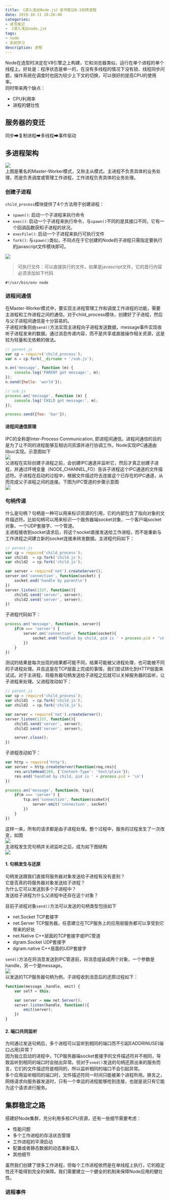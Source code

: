 ```yaml
---
title: 《深入浅出Node.js》读书笔记8-1玩转进程
date: 2019-10-11 18:26:48
categories:
- 读书笔记
- 《深入浅出node.js》
tags:
- node
- 系统学习
description: 进程
---
```

Node在选型时决定在V8引擎之上构建，它和浏览器类似，运行在单个进程的单个线程上。好处是：程序状态是单一的，在没有多线程的情况下没有锁、线程同步问题，操作系统在调度时也因为较少上下文的切换，可以很好的提高CPU的使用率。   
同时带来两个缺点：
- CPU利用率
- 进程的健壮性

## 服务器的变迁
同步➡复制进程➡多线程➡事件驱动

## 多进程架构
![](http://img.aisss.top/Fn36wnr4FUXVwwbmg3RQT1smaBAT)      
上图是著名的Master-Worker模式，又称主从模式。主进程不负责具体的业务处理，而是负责调度或管理工作进程，工作进程负责具体的业务处理。


### 创建子进程
`child_process`模块提供了4个方法用于创建进程：
- `spawn()`: 启动一个子进程来执行命令
- `exec()`: 启动一个子进程来执行命令，与`spawn()`不同的是其接口不同，它有一个回调函数获知子进程的状况。
- `execFile()`: 启动一个子进程来执行可执行文件
- `fork()`: 与`spawn()`类似，不同点在于它创建的Node的子进程只需指定要执行的javascript文件模块即可。     

![](http://img.aisss.top/Fj6ptqqAh7F1bQ1FDzJyVLK50cK2)          
> 可执行文件：可以直接执行的文件，如果是javascript文件，它的首行内容必须添加如下代码
```
#!/usr/bin/env node
```

### 进程间通信
在Master-Worker模式中，要实现主进程管理工作和调度工作进程的功能，需要主进程和工作进程之间的通信。对于child_process模块，创建好了子进程，然后与父子进程间通信是十分容易的。  
子进程对象则由`send()`方法实现主进程向子进程发送数据，message事件实现收听子进程发来的数据。通过消息传递内容，而不是共享或直接操作相关资源，这是较为轻量和无依赖的做法。
```javascript
// parent.js
var cp = require('child_process');
var n = cp.fork(__dirname + '/sub.js');

n.on('message', function (m) { 
    console.log('PARENT got message:', m);
});
n.send({hello: 'world'});

// sub.js
process.on('message', function (m) { 
    console.log('CHILD got message:', m);
});

process.send({foo: 'bar'});
```

#### 进程间通信原理
IPC的全称是Inter-Process Communication, 即进程间通信。进程间通信的目的是为了让不同的进程能够互相访问资源并进行协调工作。Node实现IPC通道由libuc实现。示意图如下  
![](http://img.aisss.top/FpinvtRuB65g0cCdOUOc-NATBGkf)      
父进程在实际创建子进程之前，会创建IPC通道并监听它，然后才真正创建子进程，并通过环境变量（NODE_CHANNEL_FD）告诉子进程这个IPC通道的文件描述符。子进程在启动的过程中，根据文件描述符去连接这个已存在的IPC通道，从而完成父子进程之间的连接。下图为IPC管道的步骤示意图   
![](http://img.aisss.top/FtPVAxDwfDXHbKIK7BomLGYCvftK)  

### 句柄传递
什么是句柄？句柄是一种可以用来标识资源的引用，它的内部包含了指向对象的文件描述符。比如句柄可以用来标识一个服务器端socket对象、一个客户端socket对象、一个UDP套接字、一个管道。   
主进程接收到socket请求后，将这个socket直接发送给工作进程，而不是重新与工作进程之间建立新的socket连接来转发数据。主进程代码如下：
```javascript
// parent.js
var cp = require('child_process');
var child1  = cp.fork('child.js');
var child2  = cp.fork('child.js');

var server = require('net').createServer();
server.on('connection', function(socket) {
    socket.end('handle by parent\n')
})
server.listen(1337, function(){
    child1.send('server', server); 
    child2.send('server', server);
})
```
子进程代码如下：
```javascript
process.on('message', function(m, server){
    if(m === 'server') {
        server.on('connection', function(socket){
            socket.end('handled by child, pid is ' + process.pid + '\n')
        })
    }
})
```
测试的结果是每次出现的结果都可能不同，结果可能被父进程处理，也可能被不同的子进程处理。并且这是在TCP层面上完成的事情，我们尝试转化到HTTP层面来试试。对于主进程，将服务器句柄发送给子进程之后就可以关掉服务器的监听，让子进程来处理。父进程改动如下：
```javascript
// parent.js
var cp = require('child_process');
var child1  = cp.fork('child.js');
var child2  = cp.fork('child.js');

var server = require('net').createServer();
server.listen(1337, function(){
    child1.send('server', server); 
    child2.send('server', server);

    server.close();
})
```
子进程改动如下：
```javascript
var http = require('http');
var server = http.createServer(function(req,res){
    res.writeHead(200, {'Content-Type': 'text/plain'});
    res.end('handled by child, pid is ' + process.pid + '\n')
})

process.on('message', function(m, tcp){
    if(m === 'server') {
        tcp.on('connection', function(scoket){
            server.emit('connection', socket)
        })
    }
})
```
这样一来，所有的请求都是由子进程处理。整个过程中，服务的过程发生了一次改变，如图    
![](http://img.aisss.top/Fpr6cj2RRkeIUwkDlfdCPEOImqxz)      
主进程发生完句柄并关闭监听之后，成为如下图结构      
![](http://img.aisss.top/FpsCyMc7MUW1jOHRt1je_JwkrDsr)

#### 1. 句柄发生与还原
句柄发送跟我们直接将服务器对象发送给子进程有没有差别？      
它是否真的将服务器对象发送给子进程？        
为什么它可以发送到多个子进程中？    
发送给子进程为什么父进程中还存在这个对象？  

目前子进程对象`send()`方法可以发送的句柄类型包括如下
- net.Socket TCP套接字
- net.Server TCP服务器，任意建立在TCP服务上的应用层服务都可以享受到它带来的好处
- net.Native C++层面的TCP套接字或IPC管道
- dgram.Socket UDP套接字
- dgram.native C++层面的UDP套接字   

`send()`方法在将消息发送到IPC管道前，将消息组装成两个对象，一个参数是handle，另一个是message。      
![](http://img.aisss.top/FhFxPbpET3YVlt38tXT5316xLGAP)      
以发送的TCP服务器句柄为例，子进程收到消息后的还原过程如下：
```javascript
function(message ,handle, emit) {
    var self = this;

    var server = new net.Server();
    server.listen(handle, function(){
        emit(server);
    })
}
```

#### 2. 端口共同监听
为何通过发送句柄后，多个进程可以监听到相同的端口而不引起EADDRINUSE(端口占用)异常？      
因为独立启动的进程中，TCP服务器端socket套接字的文件描述符并不相同，导致监听到相同的端口时会抛出异常。但对于`sned()`发送的句柄还原出来的服务而言，它们的文件描述符是相同的，所以监听相同的端口不会引起异常。     
多个应用监听相同的端口时，文件描述符同一时间只能被某个进程所用。换言之，网络请求向服务器发送时，只有一个幸运的进程能够抢到连接，也就是说只有它能为这个请求进行服务。    

## 集群稳定之路
搭建好Node集群，充分利用多核CPU资源，还有一些细节需要考虑：
- 性能问题
- 多个工作进程的存活状态管理
- 工作进程的平滑启动
- 配置或者静态数据的动态重新载入
- 其他细节

虽然我们创建了很多工作进程，但每个工作进程依然是在单线程上执行，它的稳定性还不能得到完全的保障。我们需要建立一个健全的机制来保障Node应用的健壮性。  

### 进程事件
